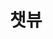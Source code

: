 ---
layout: home

title: 챗뷰
titleTemplate: 채팅 모니터링 프로그램

hero:
  name: 챗뷰 v0.0.0
  text: 채팅 모니터링 프로그램
  tagline: 모니터 하나로 위플랩 / 치지직 / 숲 채팅 모니터링
  image:
    src: /flick.png
    alt: chat-view
  actions:
    - theme: brand
      text: 챗뷰 가이드
      link: /guide/
    - theme: alt
      text: 사용 방법 (Youtube)
      link: https://youtu.be/15xH4RvpjAE

features:
  - icon:
     dark: /windows-white.svg
     light: /windows-black.svg
     width: 100px
    title: Windows 다운로드
    linkText: ChatView.exe (0 MB)
    link: https://github.com/andongmin94/chat-view/releases/download/v0.0.0/ChatView.exe
  - icon:
     dark: /apple-white.svg
     light: /apple-black.svg
     width: 100px
    title: (준비 중) Mac 다운로드
    linkText: ChatView.dmg
---